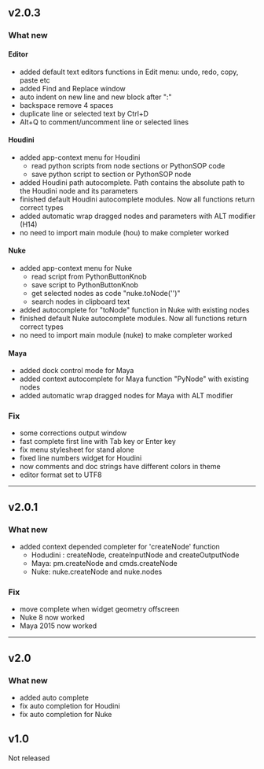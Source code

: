 ## v2.0.3
### What new

#### Editor

  - added default text editors functions in Edit menu: undo, redo, copy, paste etc 
  - added Find and Replace window
  - auto indent on new line and new block after ":"
  - backspace remove 4 spaces
  - duplicate line or selected text by Ctrl+D
  - Alt+Q to comment/uncomment line or selected lines

#### Houdini

  - added app-context menu for Houdini
    - read python scripts from node sections or PythonSOP code
    - save python script to section or PythonSOP node
  - added Houdini path autocomplete. Path contains the absolute path to the Houdini node and its parameters
  - finished default Houdini autocomplete modules. Now all functions return correct types
  - added automatic wrap dragged nodes and parameters with ALT modifier (H14)
  - no need to import main module (hou) to make completer worked

#### Nuke

  - added app-context menu for Nuke
    - read script from PythonButtonKnob
    - save script to PythonButtonKnob
    - get selected nodes as code "nuke.toNode('<nodeName>')"
    - search nodes in clipboard text
  - added autocomplete for "toNode" function in Nuke with existing nodes
  - finished default Nuke autocomplete modules. Now all functions return correct types
  - no need to import main module (nuke) to make completer worked

#### Maya

  - added dock control mode for Maya
  - added context autocomplete for Maya function "PyNode" with existing nodes
  - added automatic wrap dragged nodes for Maya with ALT modifier

### Fix
  - some corrections output window
  - fast complete first line with Tab key or Enter key
  - fix menu stylesheet for stand alone
  - fixed line numbers widget for Houdini
  - now comments and doc strings have different colors in theme
  - editor format set to UTF8

--------------------------------------------

## v2.0.1
### What new
  - added context depended completer for 'createNode' function
    - Hodudini : createNode, createInputNode and createOutputNode
    - Maya: pm.createNode and cmds.createNode
    - Nuke: nuke.createNode and nuke.nodes

### Fix
  - move complete when widget geometry offscreen
  - Nuke 8 now worked
  - Maya 2015 now worked

--------------------------------------------

## v2.0
### What new
  - added auto complete
  - fix auto completion for Houdini
  - fix auto completion for Nuke

## v1.0

Not released